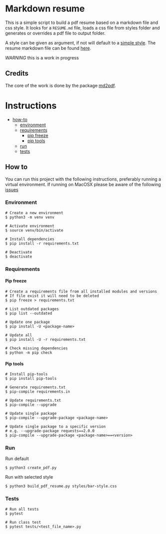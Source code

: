 # Markdown resume

This is a simple script to build a pdf resume based on a markdown file and css style.
It looks for a `RESUME.md` file, loads a css file from styles folder and generates or overrides a pdf file to output
folder.

A style can be given as argument, if not will default to a [simple style](assets/styles/simple-style.css).
The resume markdown file can be found [here](assets/RESUME.md).

*WARNING* this is a work in progress

## Credits

The core of the work is done by the package [md2pdf](https://github.com/jmaupetit/md2pdf).

# Instructions

- [how-to](#how-to)
    - [environment](#environment)
    - [requirements](#requirements)
        - [pip freeze](#pip-freeze)
        - [pip tools](#pip-tools)
    - [run](#run)
    - [tests](#tests)

## How to

You can run this project with the following instructions, preferably running a virtual environment.
If running on MacOSX please be aware of the
following [issues](https://github.com/jmaupetit/md2pdf#troubleshooting-on-macosx)

### Environment

```shell
# Create a new environment
$ python3 -m venv venv

# Activate environment
$ source venv/bin/activate

# Install dependencies
$ pip install -r requirements.txt

# Deactivate
$ deactivate
```

### Requirements

#### Pip freeze

```shell
# Create a requirements file from all installed modules and versions
# If file exist it will need to be deleted
$ pip freeze > requirements.txt

# List outdated packages
$ pip list --outdated

# Update one package
$ pip install -U <package-name>

# Update all
$ pip install -U -r requirements.txt

# Check missing dependencies
$ python -m pip check
```

#### Pip tools

```shell
# Install pip-tools
$ pip install pip-tools

# Generate requirements.txt
$ pip-compile requirements.in

# Update requirements.txt
$ pip-compile --upgrade

# Update single package
$ pip-compile --upgrade-package <package-name>

# Update single package to a specific version
# e.g. --upgrade-package requests==2.0.0
$ pip-compile --upgrade-package <package-name>==<version>
```

### Run

Run default

```shell
$ python3 create_pdf.py
```

Run with selected style

```shell
$ python3 build_pdf_resume.py styles/bar-style.css
```

### Tests

```shell
# Run all tests
$ pytest

# Run class test
$ pytest tests/<test_file_name>.py
```
